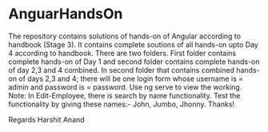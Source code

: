 # AnguarHandsOn
The repository contains solutions of hands-on of Angular according to handbook (Stage 3). 
It contains complete soutions of all hands-on upto Day 4 according to handbook.
There are two folders. First folder contains complete hands-on of Day 1 and second folder contains complete hands-on of day 2,3 and 4 combined.
In second folder that contains combined hands-on of days 2,3 and 4; there will be one login form whose username is = admin and password is = password.
Use ng serve to view the working.
Note: In Edit-Employee, there is search by name functionality. Test the functionality by giving these names:- John, Jumbo, Jhonny.
Thanks!

Regards
Harshit Anand

